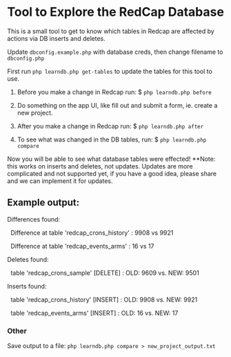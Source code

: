 # Tool to Explore the RedCap Database

This is a small tool to get to know which tables in Redcap are affected by actions via DB inserts and deletes.

Update  `dbconfig.example.php` with database creds, then change filename to `dbconfig.php`

First run `php learndb.php get-tables` to update the tables for this tool to use.

1) Before you make a change in Redcap run: $ `php learndb.php before`

2) Do something on the app UI, like fill out and submit a form, ie. create a new project.

3) After you make a change in Redcap run: $ `php learndb.php after`

4) To see what was changed in the DB tables, run: $ `php learndb.php compare`

Now you will be able to see what database tables were effected! **Note: this works on inserts and deletes, not updates.  Updates are more complicated and not supported yet, if you have a good idea, please share and we can implement it for updates.

## Example output:

Differences found:

&nbsp;&nbsp;Difference at table 'redcap_crons_history' : 9908 vs 9921
  
&nbsp;&nbsp;Difference at table 'redcap_events_arms' : 16 vs 17
  
Deletes found:

&nbsp;&nbsp;table 'redcap_crons_sample' [DELETE] : OLD: 9609 vs. NEW: 9501

Inserts found:

&nbsp;&nbsp;table 'redcap_crons_history' [INSERT] : OLD: 9908 vs. NEW: 9921
  
&nbsp;&nbsp;table 'redcap_events_arms' [INSERT] : OLD: 16 vs. NEW: 17

### Other

Save output to a file: `php learndb.php compare > new_project_output.txt`
